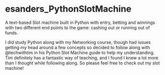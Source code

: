 # esanders_PythonSlotMachine
A text-based Slot machine built in Python with entry, betting and winnings with two different end points to the game: cashing out or running out of funds.

I did study Python along with my Networking course, though had issues getting my head around a few concepts so decided to follow along with @techwithtim in his Python Slot Machine guide to help my understanding. Tim definitely has a fantastic way of teaching, and I found I knew a lot more than I thought while following along. So please feel free to check out my slot machine!
